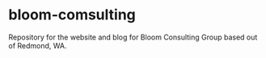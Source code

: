 bloom-comsulting
================

Repository for the website and blog for Bloom Consulting Group based out of Redmond, WA.
